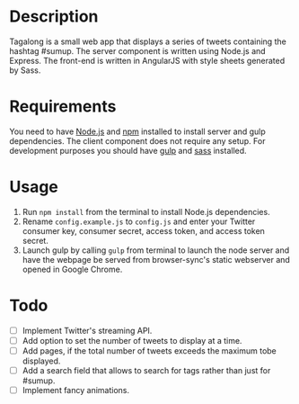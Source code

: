 Description
===========
Tagalong is a small web app that displays a series of tweets containing the hashtag #sumup. The server component is written using Node.js and Express. The front-end is written in AngularJS with style sheets generated by Sass.

Requirements
============
You need to have [Node.js](https://nodejs.org) and [npm](https://github.com/npm/npm) installed to install server and gulp dependencies. The client component does not require any setup. For development purposes you should have [gulp](http://gulpjs.com) and [sass](http://sass-lang.com) installed.

Usage
=====
1. Run ``npm install`` from the terminal to install Node.js dependencies.
2. Rename ``config.example.js`` to ``config.js`` and enter your Twitter consumer key, consumer secret, access token, and access token secret.
3. Launch gulp by calling ``gulp`` from terminal to launch the node server and have the webpage be served from browser-sync's static webserver and opened in Google Chrome.

Todo
====
- [ ] Implement Twitter's streaming API.
- [ ] Add option to set the number of tweets to display at a time.
- [ ] Add pages, if the total number of tweets exceeds the maximum tobe displayed.
- [ ] Add a search field that allows to search for tags rather than just for #sumup.
- [ ] Implement fancy animations.
